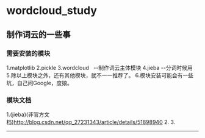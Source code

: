 # wordcloud_study
## 制作词云的一些事

### 需要安装的模块

1.matplotlib
2.pickle
3.wordcloud   --制作词云主体模块
4.jieba  --分词时候用
5.除以上模块之外，还有其他模块，就不一一推荐了。
6.模块安装可能会有一些坑，自己问Google，度娘。

### 模块文档
1.(jieba)(非官方文档)http://blog.csdn.net/qq_27231343/article/details/51898940
2.
3.
*************

